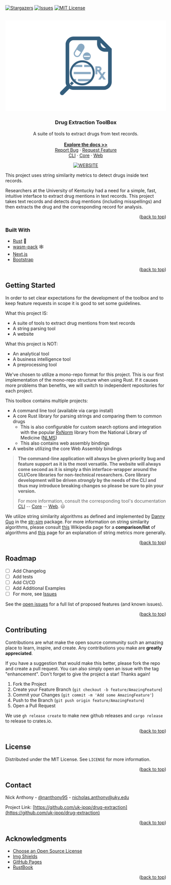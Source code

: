 <div id="top"></div>

[![Stargazers][stars-shield]][stars-url]
[![Issues][issues-shield]][issues-url]
[![MIT License][license-shield]][license-url]

<!-- PROJECT LOGO -->
<br />
<div align="center">
  <a href="https://github.com/UK-IPOP/drug-extraction">
    <img src="images/logo.png" alt="Logo">
  </a>

  <h3 align="center">Drug Extraction ToolBox</h3>

  <p align="center">
    A suite of tools to extract drugs from text records.
    <br />
    <br />
    <a href="https://github.com/uk-ipop/drug-extraction"><strong>Explore the docs >></strong></a>
    <br />
    <a href="https://github.com/UK-IPOP/drug-extraction/issues/new">Report Bug</a>
    ·
    <a href="https://github.com/UK-IPOP/drug-extraction/issues/new">Request Feature</a>
    <br />
    <a href="https://github.com/UK-IPOP/drug-extraction/tree/main/cli">CLI</a>
    ·
    <a href="https://github.com/UK-IPOP/drug-extraction/tree/main/core">Core</a>
    ·
    <a href="https://github.com/UK-IPOP/drug-extraction/tree/main/web">Web</a>
  </p>
</div>

<div align="center">

[![WEBSITE][play-shield]][play-url]

</div>

This project uses string similarity metrics to detect drugs inside text records.

Researchers at the University of Kentucky had a need for a simple, fast, intuitive interface to extract drug mentions in text records. This project takes text records and detects drug mentions (including misspellings) and then extracts the drug and the corresponding record for analysis.

<p align="right">(<a href="#top">back to top</a>)</p>

### Built With

- [Rust](https://www.rust-lang.org) 🦀
- [wasm-pack](https://github.com/rustwasm/wasm-pack) 🕸
- [Next.js](https://nextjs.org/)
- [Bootstrap](https://getbootstrap.com)

<p align="right">(<a href="#top">back to top</a>)</p>

## Getting Started

In order to set clear expectations for the development of the toolbox and to keep feature requests in scope it is good to set some guidelines.

What this project IS:

- A suite of tools to extract drug mentions from text records
- A string parsing tool
- A website

What this project is NOT:

- An analytical tool
- A business intelligence tool
- A preprocessing tool

We've chosen to utilize a mono-repo format for this project. This is our first implementation of the mono-repo structure when using Rust. If it causes more problems than benefits, we will switch to independent repositories for each project.

This toolbox contains multiple projects:

- A command line tool (available via cargo install)
- A core Rust library for parsing strings and comparing them to common drugs
  - This is also configurable for custom search options and integration with the popular [RxNorm](https://www.nlm.nih.gov/research/umls/rxnorm/index.html) library from the National Library of Medicine ([NLMS](https://www.nlm.nih.gov))
  - This also contains web assembly bindings
- A website utilizing the core Web Assembly bindings

> **The command-line application will always be given priority bug and feature support as it is the most versatile. The website will always come second as it is simply a thin interface-wrapper around the CLI/Core libraries for non-technical researchers. Core library development will be driven _strongly_ by the needs of the CLI and thus may introduce breaking changes so please be sure to pin your version.**
>
> For more information, consult the corresponding tool's documentation [CLI](cli/README.md) -- [Core](core/README.md) -- [Web](web/README.md). 😃

We utilize string similarity algorithms as defined and implemented by [Danny Guo](https://github.com/dguo) in the [str-sim](https://github.com/dguo/strsim-rs) package. For more information on string similarity algorithms, please consult [this](https://en.wikipedia.org/wiki/String_metric) Wikipedia page for a **comparison/list** of algorithms and [this](https://en.wikipedia.org/wiki/Edit_distance) page for an explanation of string metrics more generally.

<p align="right">(<a href="#top">back to top</a>)</p>

## Roadmap

- [ ] Add Changelog
- [ ] Add tests
- [ ] Add CI/CD
- [ ] Add Additional Examples
- [ ] For more, see [Issues](https://github.com/uk-ipop/drug-extraction/issues)

See the [open issues](https://github.com/othneildrew/Best-README-Template/issues) for a full list of proposed features (and known issues).

<p align="right">(<a href="#top">back to top</a>)</p>

## Contributing

Contributions are what make the open source community such an amazing place to learn, inspire, and create. Any contributions you make are **greatly appreciated**.

If you have a suggestion that would make this better, please fork the repo and create a pull request. You can also simply open an issue with the tag "enhancement".
Don't forget to give the project a star! Thanks again!

1. Fork the Project
2. Create your Feature Branch (`git checkout -b feature/AmazingFeature`)
3. Commit your Changes (`git commit -m 'Add some AmazingFeature'`)
4. Push to the Branch (`git push origin feature/AmazingFeature`)
5. Open a Pull Request

We use `gh release create` to make new github releases and `cargo release` to release to crates.io.

<p align="right">(<a href="#top">back to top</a>)</p>

## License

Distributed under the MIT License. See `LICENSE` for more information.

<p align="right">(<a href="#top">back to top</a>)</p>

## Contact

Nick Anthony - [@nanthony95](https://twitter.com/nanthony95) - nicholas.anthony@uky.edu

Project Link: [https://github.com/uk-ipop/drug-extraction](https://github.com/uk-ipop/drug-extraction)

<p align="right">(<a href="#top">back to top</a>)</p>

## Acknowledgments

- [Choose an Open Source License](https://choosealicense.com)
- [Img Shields](https://shields.io)
- [GitHub Pages](https://pages.github.com)
- [RustBook](https://doc.rust-lang.org/book/)

<p align="right">(<a href="#top">back to top</a>)</p>

<!-- https://www.markdownguide.org/basic-syntax/#reference-style-links -->

[stars-shield]: https://img.shields.io/github/stars/uk-ipop/drug-extraction?style=for-the-badge
[stars-url]: https://github.com/uk-ipop/drug-extraction/stargazers
[issues-shield]: https://img.shields.io/github/issues/uk-ipop/drug-extraction?style=for-the-badge
[issues-url]: https://github.com/uk-ipop/drug-extraction/issues
[license-shield]: https://img.shields.io/github/license/uk-ipop/drug-extraction.svg?style=for-the-badge
[license-url]: https://github.com/uk-ipop/drug-extraction/blob/master/LICENSE.txt
[play-shield]: https://img.shields.io/badge/Website-blue?style=for-the-badge

<!-- TODO: switch to Github Pages / Vercel when published -->

[play-url]: https://github.com/UK-IPOP/drug-extraction

